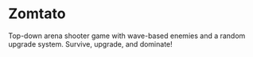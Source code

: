 # Zomtato
Top-down arena shooter game with wave-based enemies and a random upgrade system. Survive, upgrade, and dominate!
